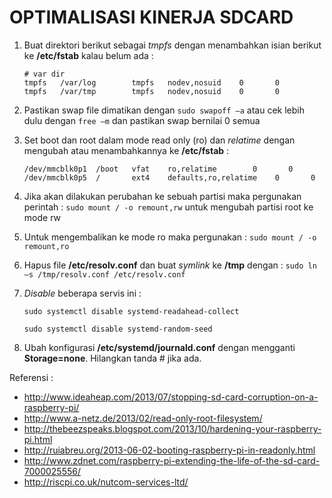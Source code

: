 # OPTIMALISASI KINERJA SDCARD
1.	Buat direktori berikut sebagai *tmpfs* dengan menambahkan isian berikut ke **/etc/fstab** kalau belum ada :
	```
	# var dir
	tmpfs   /var/log        tmpfs   nodev,nosuid    0       0
	tmpfs   /var/tmp        tmpfs   nodev,nosuid    0       0
	```

2.	Pastikan swap file dimatikan dengan `sudo swapoff –a` atau cek lebih dulu dengan `free –m` dan pastikan swap bernilai 0 semua
3.	Set boot dan root dalam mode read only (ro) dan *relatime* dengan mengubah atau menambahkannya ke **/etc/fstab** :
	```
	/dev/mmcblk0p1  /boot   vfat    ro,relatime        0       0
	/dev/mmcblk0p5  /       ext4    defaults,ro,relatime    0       0
	```

4.	Jika akan dilakukan perubahan ke sebuah partisi maka pergunakan perintah : `sudo mount / -o remount,rw` untuk mengubah partisi root ke mode rw
5.	Untuk mengembalikan ke mode ro maka pergunakan : `sudo mount / -o remount,ro`
6.	Hapus file **/etc/resolv.conf** dan buat *symlink* ke **/tmp** dengan : `sudo ln –s /tmp/resolv.conf /etc/resolv.conf`
7.	*Disable* beberapa servis ini :
	```
	sudo systemctl disable systemd-readahead-collect

	sudo systemctl disable systemd-random-seed
	```
8. Ubah konfigurasi **/etc/systemd/journald.conf** dengan mengganti **Storage=none**. Hilangkan tanda # jika ada.
	
Referensi :
-	http://www.ideaheap.com/2013/07/stopping-sd-card-corruption-on-a-raspberry-pi/
-	http://www.a-netz.de/2013/02/read-only-root-filesystem/
-	http://thebeezspeaks.blogspot.com/2013/10/hardening-your-raspberry-pi.html
-	http://ruiabreu.org/2013-06-02-booting-raspberry-pi-in-readonly.html
-	http://www.zdnet.com/raspberry-pi-extending-the-life-of-the-sd-card-7000025556/
-	http://riscpi.co.uk/nutcom-services-ltd/
